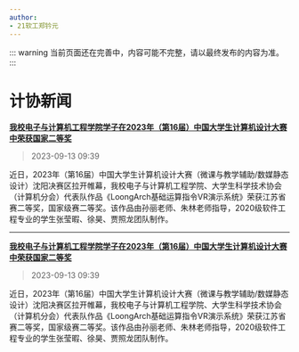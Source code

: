 ```yaml
---
author: 
- 21软工郑钤元
---
```

::: warning
当前页面还在完善中，内容可能不完整，请以最终发布的内容为准。
:::

# 计协新闻

[**我校电子与计算机工程学院学子在2023年（第16届）中国大学生计算机设计大赛中荣获国家二等奖**](https://www.saikr.com/vse/43659)
>2023-09-13 09:39

近日，2023年（第16届）中国大学生计算机设计大赛（微课与教学辅助/数媒静态设计）沈阳决赛区拉开帷幕，我校电子与计算机工程学院、大学生科学技术协会（计算机分会）代表队作品《LoongArch基础运算指令VR演示系统》荣获江苏省赛二等奖，国家级赛二等奖。该作品由孙丽老师、朱林老师指导，2020级软件工程专业的学生张莹暇、徐昊、贾照龙团队制作。

---

[**我校电子与计算机工程学院学子在2023年（第16届）中国大学生计算机设计大赛中荣获国家二等奖**](https://www.saikr.com/vse/43659)
> 2023-09-13 09:39

近日，2023年（第16届）中国大学生计算机设计大赛（微课与教学辅助/数媒静态设计）沈阳决赛区拉开帷幕，我校电子与计算机工程学院、大学生科学技术协会（计算机分会）代表队作品《LoongArch基础运算指令VR演示系统》荣获江苏省赛二等奖，国家级赛二等奖。该作品由孙丽老师、朱林老师指导，2020级软件工程专业的学生张莹暇、徐昊、贾照龙团队制作。

<!-- TODO: 在校园网上找计协新闻 -->